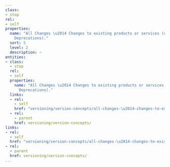 ```yaml
---
class:
- stop
rel:
- self
properties:
  name: "All Changes \u2014 Changes to existing products or services (not including
    Deprecations)."
  sort: 5
  level: 2
  description: ~
entities:
- class:
  - stop
  rel:
  - self
  properties:
    name: "All Changes \u2014 Changes to existing products or services (not including
      Deprecations)."
  links:
  - rel:
    - self
    href: "versioning/version-concepts/all-changes-\u2014-changes-to-existing-products-or-services-not-including-deprecations..md"
  - rel:
    - parent
    href: versioning/version-concepts/
links:
- rel:
  - self
  href: "versioning/version-concepts/all-changes-\u2014-changes-to-existing-products-or-services-not-including-deprecations..md"
- rel:
  - parent
  href: versioning/version-concepts/
...
```

